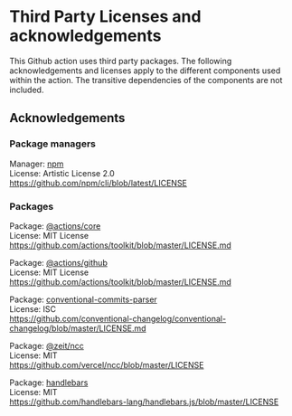 # Third Party Licenses and acknowledgements

This Github action uses third party packages. The following acknowledgements and licenses apply to the different components used within the action. The transitive dependencies of the components are not included.

## Acknowledgements

### Package managers

Manager: [npm](https://github.com/npm/cli)\
License: Artistic License 2.0\
https://github.com/npm/cli/blob/latest/LICENSE

### Packages

Package: [@actions/core](https://github.com/actions/toolkit/tree/main/packages/core)\
License: MIT License\
https://github.com/actions/toolkit/blob/master/LICENSE.md

Package: [@actions/github](https://github.com/actions/toolkit/tree/main/packages/github)\
License: MIT License\
https://github.com/actions/toolkit/blob/master/LICENSE.md

Package: [conventional-commits-parser](https://github.com/conventional-changelog/conventional-changelog/tree/master/packages/conventional-commits-parser)\
License: ISC\
https://github.com/conventional-changelog/conventional-changelog/blob/master/LICENSE.md

Package: [@zeit/ncc](https://github.com/vercel/ncc)\
License: MIT\
https://github.com/vercel/ncc/blob/master/LICENSE

Package: [handlebars](https://github.com/handlebars-lang/handlebars.js)\
License: MIT\
https://github.com/handlebars-lang/handlebars.js/blob/master/LICENSE

